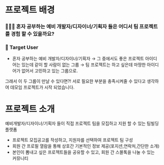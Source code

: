 


# 프로젝트 배경

### 🤷🏻‍♀️ 혼자 공부하는 예비 개발자/디자이너/기획자 들은 어디서 팀 프로젝트를 경험 할 수 있을까요? 

### 🚀 Target User
* 혼자 공부하는 예비 개발자/디자이너/기획자
→ 그 중에서도 좋은 프로젝트 아이디어는 있는데 같이 할 사람이 없는 그룹
→ 팀 프로젝트는 하고 싶은데 마땅한 아이디어가 없어서 고민하고 있는 그룹으로. 

그래서 이 두 그룹이 만날 수 있다면?! 서로 필요한 부분을 충족시켜줄 수 있다고 생각하여 데모임 프로젝트가 시작 되었습니다. 

# 프로젝트 소개
  예비개발자/디자이너/기획자 들이 직접 프로젝트 팀을 모집하고 지원 할 수 있는 팀빌딩 플랫폼
* 프로젝트 모집공고를 작성하고, 지원자를 선택하여 프로젝트 팀 구성
* 회원 간 프로필 열람을 통해 상호간 기본적인 정보 제공(포지션,연락처,간단한 소개) 
* 본인이 뽐내고 싶은 프로젝트들을 공유할 수 있고, 회원 간 스몰톡을 나눌 수 있는 커뮤니티 



